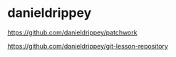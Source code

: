 # danieldrippey

https://github.com/danieldrippey/patchwork

https://github.com/danieldrippey/git-lesson-repository
